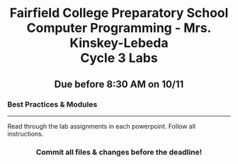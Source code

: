 <h1 align="center">
    Fairfield College Preparatory School<br>
    Computer Programming - Mrs. Kinskey-Lebeda<br>
    Cycle 3 Labs
</h1>

<h2 align="center">Due before 8:30 AM on 10/11</h2>

### Best Practices & Modules
---
Read through the lab assignments in each powerpoint. Follow all instructions.

<h3 align="center">Commit all files & changes before the deadline!</h3>
